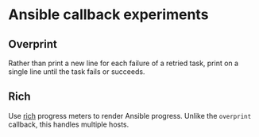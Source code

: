 # Ansible callback experiments

## Overprint

Rather than print a new line for each failure of a retried task, print on a 
single line until the task fails or succeeds.

## Rich

Use [rich] progress meters to render Ansible progress. Unlike the `overprint`
callback, this handles multiple hosts.

[rich]: https://rich.readthedocs.io
